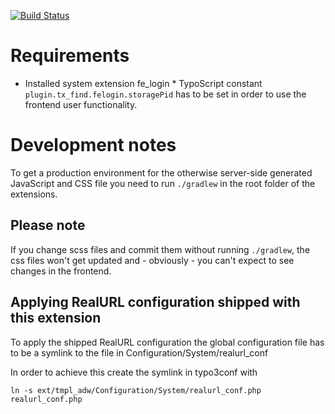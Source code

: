 [![Build Status](https://travis-ci.org/ipf/typo3-tmpl_adw.svg?branch=master)](https://travis-ci.org/ipf/typo3-tmpl_adw)

# Requirements

* Installed system extension fe_login
        * TypoScript constant `plugin.tx_find.felogin.storagePid` has to be set in order to use the frontend user functionality.


# Development notes

To get a production environment for the otherwise server-side generated JavaScript and CSS file you need to run `./gradlew` in the root folder of the extensions.

## Please note

If you change scss files and commit them without running `./gradlew`, the css files won't get updated and - obviously - you can't expect to see changes in the frontend.

## Applying RealURL configuration shipped with this extension

To apply the shipped RealURL configuration the global configuration file has to be a symlink to the file in
Configuration/System/realurl_conf

In order to achieve this create the symlink in typo3conf with

`ln -s ext/tmpl_adw/Configuration/System/realurl_conf.php realurl_conf.php`
